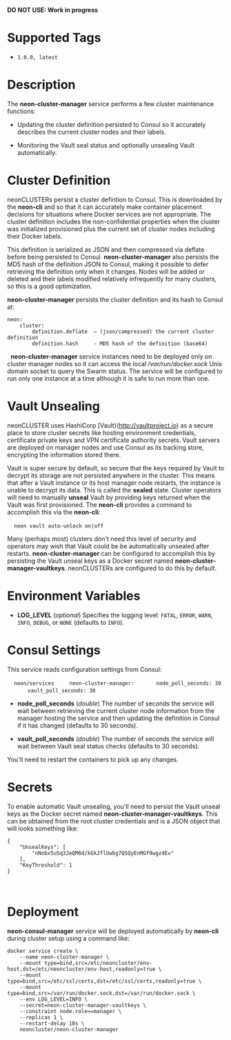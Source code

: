 **DO NOT USE: Work in progress**

# Supported Tags

* `1.0.0, latest`

# Description

The **neon-cluster-manager** service performs a few cluster maintenance functions:

* Updating the cluster definition persisted to Consul so it accurately describes the current cluster nodes and their labels.

* Monitoring the Vault seal status and optionally unsealing Vault automatically.

# Cluster Definition

neonCLUSTERs persist a cluster defintion to Consul.  This is downloaded by the **neon-cli** and so that it can accurately make container placement decisions for situations where Docker services are not appropriate.  The cluster definition includes the non-confidential properties when the cluster was initialized provisioned plus the current set of cluster nodes including their Docker labels.

This definition is serialized as JSON and then compressed via deflate before being persisted to Consul.  **neon-cluster-manager** also persists the MD5 hash of the definition JSON to Consul, making it possible to defer retrieving the definition only when it changes.  Nodes will be added or deleted and their labels modified relatively infrequently for many clusters, so this is a good optimization.

**neon-cluster-manager** persists the cluster definition and its hash to Consul at:
````
neon:
    cluster:
        definition.deflate  – (json/compressed) the current cluster definition
        definition.hash     - MD5 hash of the definition (base64)
````
&nbsp;
**neon-cluster-manager** service instances need to be deployed only on cluster manager nodes so it can access the local */var/run/docker.sock* Unix domain socket to query the Swarm status.  The service will be configured to run only one instance at a time although it is safe to run more than one.

# Vault Unsealing

neonCLUSTER uses HashiCorp [Vault)(http://vaultproject.io) as a secure place to store cluster secrets like hosting environment credentials, certificate private keys and VPN certificate authority secrets.  Vault servers are deployed on manager nodes and use Consul as its backing store, encrypting the information stored there.

Vault is super secure by default, so secure that the keys required by Vault to decrypt its storage are not persisted anywhere in the cluster.  This means that after a Vault instance or its host manager node restarts, the instance is unable to decrypt its data.  This is called the **sealed** state.  Cluster operators will need to manually **unseal** Vault by providing keys returned when the Vault was first provisioned.  The **neon-cli** provides a command to accomplish this via the **neon-cli**:

&nbsp;&nbsp;&nbsp;&nbsp;`neon vault auto-unlock on|off`

Many (perhaps most) clusters don't need this level of security and operators may wish that Vault could be be automatically unsealed after restarts.  **neon-cluster-manager** can be configured to accomplish this by persisting the Vault unseal keys as a Docker secret named **neon-cluster-manager-vaultkeys**.  neonCLUSTERs are configured to do this by default.

# Environment Variables

* **LOG_LEVEL** (*optional*) Specifies the logging level: `FATAL`, `ERROR`, `WARN`, `INFO`, `DEBUG`, or `NONE` (defaults to `INFO`).

# Consul Settings

This service reads configuration settings from Consul:

&nbsp;&nbsp;&nbsp;&nbsp;`neon/services`
&nbsp;&nbsp;&nbsp;&nbsp;&nbsp;&nbsp;&nbsp;&nbsp;`neon-cluster-manager:`
&nbsp;&nbsp;&nbsp;&nbsp;&nbsp;&nbsp;&nbsp;&nbsp;&nbsp;&nbsp;&nbsp;&nbsp;`node_poll_seconds: 30`
&nbsp;&nbsp;&nbsp;&nbsp;&nbsp;&nbsp;&nbsp;&nbsp;&nbsp;&nbsp;&nbsp;&nbsp;`vault_poll_seconds: 30`

* **node_poll_seconds** (*double*) The number of seconds the service will wait between retrieving the current cluster node information from the manager hosting the service and then updating the definition in Consul if it has changed (defaults to 30 seconds).

* **vault_poll_seconds** (*double*) The number of seconds the service will wait between Vault seal status checks (defaults to 30 seconds).

You'll need to restart the containers to pick up any changes.

# Secrets

To enable automatic Vault unsealing, you'll need to persist the Vault unseal keys as the Docker secret named **neon-cluster-manager-vaultkeys**.  This can be obtained from the root cluster credentials and is a JSON object that will looks something like:

````
{
    "UnsealKeys": [
        "nNobx5u5q3JeQM6d/kGkJflUwbg7QSQyEnMGf9wgzdE="
    ],
    "KeyThreshold": 1
}
````
&nbsp;

# Deployment

**neon-consul-manager** service will be deployed automatically by **neon-cli** during cluster setup using a command like:

````
docker service create \
    --name neon-cluster-manager \
    --mount type=bind,src=/etc/neoncluster/env-host,dst=/etc/neoncluster/env-host,readonly=true \
    --mount type=bind,src=/etc/ssl/certs,dst=/etc/ssl/certs,readonly=true \
    --mount type=bind,src=/var/run/docker.sock,dst=/var/run/docker.sock \
    --env LOG_LEVEL=INFO \
    --secret=neon-cluster-manager-vaultkeys \
    --constraint node.role==manager \
    --replicas 1 \
    --restart-delay 10s \
    neoncluster/neon-cluster-manager
````
